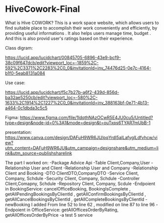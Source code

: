 # HiveCowork-Final
What is Hive COWORK?
This is a work space website, which allows users to find suitable place  to accomplish their work conveniently and efficiently, by providing useful informations . It also helps users manage time, budget . And this is also provid user's ratings based on their  experience.


Class digram:

https://lucid.app/lucidchart/00845705-6896-43e9-bcf9-38c09f647dcb/edit?viewport_loc=-1859%2C-592%2C3371%2C2283%2C0_0&invitationId=inv_74476d25-0e7c-4164-b1f0-5eab8131a084

Use case:

https://lucid.app/lucidchart/f5c7b27b-a6f2-439d-856d-ba32ae5250cb/edit?viewport_loc=-580%2C-1633%2C1914%2C1227%2C0_0&invitationId=inv_388163bf-0e71-4b13-a464-0c1dbda3c5c5


Figma:
https://www.figma.com/file/1ldqthNAzOCwR5E4JU0cu5/Untitled?type=design&node-id=0%3A1&mode=design&t=ouTxps6TYAR7mUbB-1


presentation:
https://www.canva.com/design/DAFuH9WR6JU/pqYrdI5aILafyglLdfvhcw/view?utm_content=DAFuH9WR6JU&utm_campaign=designshare&utm_medium=link&utm_source=publishsharelink 

The part I worked on:
-Package Advice Api
-Table Client,Company,User
-Relationship User and Client
-Relationship User and Company
-Relationship Client and Booking
-DTO ClientDTO,CompanyDTO
-Service Client, Company, Schdule
-Security Client, Company, Schdule
-Controller Client,Comapny, Schdule
-Repository Client, Company, Scdule
-Endpoient in BookingService: cancelOfficeBooking, BookingIsComplete , getAllPendingBookingsByClientId , getAllConfirmBookingsByClientId , getAllCancelBookingsByClientId , getAllCompleteBookingsByClientId
-newBooking I added From line 52 to line 62 , modified on line 87 to line 96
-Endpoient in OfficeService: getAllOfficesOrderByRating, getAllOfficesOrderByPrice
-a test 5 service
